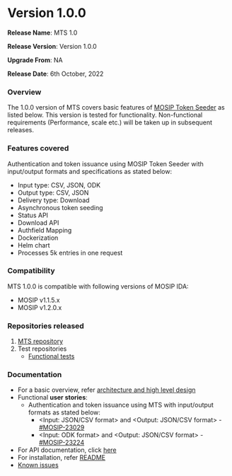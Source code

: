 # Version 1.0.0

**Release Name**: MTS 1.0

**Release Version**: Version 1.0.0

**Upgrade From**: NA

**Release Date**: 6th October, 2022

### Overview

The 1.0.0 version of MTS covers basic features of [MOSIP Token Seeder](https://docs.mosip.io/1.2.0/integrations/mosip-token-seeder) as listed below. This version is tested for functionality. Non-functional requirements (Performance, scale etc.) will be taken up in subsequent releases.

### Features covered

Authentication and token issuance using MOSIP Token Seeder with input/output formats and specifications as stated below:

* Input type: CSV, JSON, ODK
* Output type: CSV, JSON
* Delivery type: Download
* Asynchronous token seeding
* Status API
* Download API
* Authfield Mapping
* Dockerization
* Helm chart
* Processes 5k entries in one request

### Compatibility

MTS 1.0.0 is compatible with following versions of MOSIP IDA:

* MOSIP v1.1.5.x
* MOSIP v1.2.0.x

### Repositories released

1. [MTS repository](https://github.com/mosip/mosip-token-seeder/tree/release-1.0.0)
2. Test repositories
   * [Functional tests](https://github.com/mosip/test-management/tree/master/integration/MTS)

### Documentation

* For a basic overview, refer [architecture and high level design](https://docs.mosip.io/1.2.0/integrations/mosip-token-seeder)
* Functional **user stories**:
  * Authentication and token issuance using MTS with input/output formats as stated below:
    * \<Input: JSON/CSV format> and \<Output: JSON/CSV format> - [#MOSIP-23029](https://mosip.atlassian.net/browse/MOSIP-23029)
    * \<Input: ODK format> and \<Output: JSON/CSV format> - [#MOSIP-23224](https://mosip.atlassian.net/browse/MOSIP-23224)
* For API documentation, click [here](https://mosip.stoplight.io/docs/mosip-token-seeder/branches/main/sksp54oilqzun-mosip-token-seeder)
* For installation, refer [README](https://github.com/mosip/openg2p/blob/develop/mosip_token_seeder/README.md)
* [Known issues](https://mosip.atlassian.net/issues/?filter=11025)
